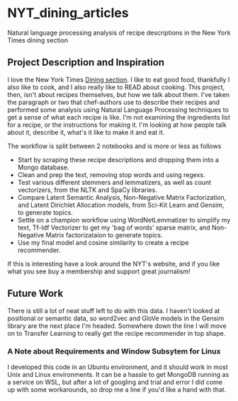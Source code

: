 # NYT_dining_articles

Natural language processing analysis of recipe descriptions in the New York Times dining section

## Project Description and Inspiration

I love the New York Times [Dining section](https://cooking.nytimes.com/).
I like to eat good food, thankfully I also like to cook, and I also really like to READ about cooking. 
This project, then, isn't about recipes themselves, but how we talk about them. I've taken the paragraph or two that chef-authors use to describe their recipes and performed some analysis using Natural Language Processing techniques to get a sense of what each recipe is like. I'm not examining the ingredients list for a recipe, or the instructions for making it. I'm looking at how people talk about it, describe it, what's it like to make it and eat it.

The workflow is split between 2 notebooks and is more or less as follows

* Start by scraping these recipe descriptions and dropping them into a Mongo database. 
* Clean and prep the text, removing stop words and using regexs. 
* Test various different stemmers and lemmatizers, as well as count vectorizers, from the NLTK and SpaCy libraries.
* Compare Latent Semantic Analysis, Non-Negative Matrix Factorization, and Latent Dirichlet Allocation models, from Sci-Kit Learn and Gensim, to generate topics.
* Settle on a champion workflow using WordNetLemmatizer to simplify my text, Tf-Idf Vectorizer to get my 'bag of words' sparse matrix, and Non-Negative Matrix factorizataion to generate topics.
* Use my final model and cosine similarity to create a recipe recommender.

If this is interesting have a look around the NYT's website, and if you like what you see buy a membership and support great journalism!

## Future Work

There is still a lot of neat stuff left to do with this data. I haven't looked at positional or semantic data, so word2vec and GloVe models in the Gensim library are the next place I'm headed. Somewhere down the line I will move on to Transfer Learning to really get the recipe recommender in top shape.

### A Note about Requirements and Window Subsytem for Linux

I developed this code in an Ubuntu environment, and it should work in most Unix and Linux environments. It can be a hassle to get MongoDB running as a service on WSL, but after a lot of googling and trial and error I did come up with some workarounds, so drop me a line if you'd like a hand with that.

